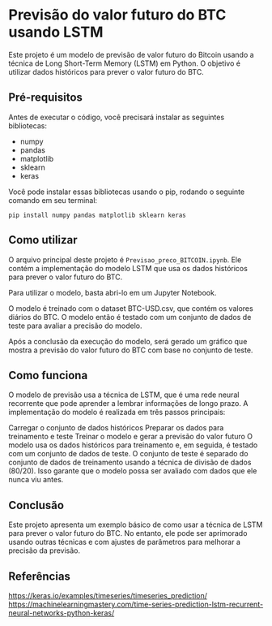 # Previsão do valor futuro do BTC usando LSTM
Este projeto é um modelo de previsão de valor futuro do Bitcoin usando a técnica de Long Short-Term Memory (LSTM) em Python. O objetivo é utilizar dados históricos para prever o valor futuro do BTC.

## Pré-requisitos
Antes de executar o código, você precisará instalar as seguintes bibliotecas:

* numpy
* pandas
* matplotlib
* sklearn
* keras

Você pode instalar essas bibliotecas usando o pip, rodando o seguinte comando em seu terminal:

```
pip install numpy pandas matplotlib sklearn keras
```

## Como utilizar
O arquivo principal deste projeto é `Previsao_preco_BITCOIN.ipynb`. Ele contém a implementação do modelo LSTM que usa os dados históricos para prever o valor futuro do BTC.

Para utilizar o modelo, basta abri-lo em um Jupyter Notebook.

O modelo é treinado com o dataset BTC-USD.csv, que contém os valores diários do BTC. O modelo então é testado com um conjunto de dados de teste para avaliar a precisão do modelo.

Após a conclusão da execução do modelo, será gerado um gráfico que mostra a previsão do valor futuro do BTC com base no conjunto de teste.

## Como funciona
O modelo de previsão usa a técnica de LSTM, que é uma rede neural recorrente que pode aprender a lembrar informações de longo prazo. A implementação do modelo é realizada em três passos principais:

Carregar o conjunto de dados históricos
Preparar os dados para treinamento e teste
Treinar o modelo e gerar a previsão do valor futuro
O modelo usa os dados históricos para treinamento e, em seguida, é testado com um conjunto de dados de teste. O conjunto de teste é separado do conjunto de dados de treinamento usando a técnica de divisão de dados (80/20). Isso garante que o modelo possa ser avaliado com dados que ele nunca viu antes.

## Conclusão
Este projeto apresenta um exemplo básico de como usar a técnica de LSTM para prever o valor futuro do BTC. No entanto, ele pode ser aprimorado usando outras técnicas e com ajustes de parâmetros para melhorar a precisão da previsão.

## Referências
https://keras.io/examples/timeseries/timeseries_prediction/
https://machinelearningmastery.com/time-series-prediction-lstm-recurrent-neural-networks-python-keras/
